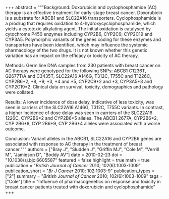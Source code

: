 +++
abstract = """Background: Doxorubicin and cyclophosphamide (AC) therapy is an effective treatment for early-stage breast cancer. Doxorubicin is a substrate for ABCB1 and SLC22A16 transporters. Cyclophosphamide is a prodrug that requires oxidation to 4-hydroxycyclophosphamide, which yields a cytotoxic alkylating agent. The initial oxidation is catalysed by cytochrome P450 enzymes including CYP2B6, CYP2C9, CYP2C19 and CYP3A5. Polymorphic variants of the genes coding for these enzymes and transporters have been identified, which may influence the systemic pharmacology of the two drugs. It is not known whether this genetic variation has an impact on the efficacy or toxicity of AC therapy.

Methods: Germ line DNA samples from 230 patients with breast cancer on AC therapy were genotyped for the following SNPs: ABCB1 C1236T, G2677T/A and C3435T, SLC22A16 A146G, T312C, T755C and T1226C, CYP2B6\*2, \*8, \*9, \*3, \*4 and \*5, CYP2C9\*2 and \*3, CYP3A5\*3 and CYP2C19\*2. Clinical data on survival, toxicity, demographics and pathology were collated.

Results: A lower incidence of dose delay, indicative of less toxicity, was seen in carriers of the SLC22A16 A146G, T312C, T755C variants. In contrast, a higher incidence of dose delay was seen in carriers of the SLC22A16 1226C, CYP2B6\*2 and CYP2B6\*5 alleles. The ABCB1 2677A, CYP2B6\*2, CYP 2B6\*8, CYP 2B6\*9, CYP 2B6\*4 alleles were associated with a worse outcome.

Conclusion: Variant alleles in the ABCB1, SLC22A16 and CYP2B6 genes are associated with response to AC therapy in the treatment of breast cancer."""
authors = ["Bray J", "Sludden J", "Griffin MJ", "Cole M", "Verrill M", "Jamieson D", "Boddy AV"]
date = 2010-02-23
doi = "10.1038/sj.bjc.6605587"
featured = false
highlight = true
math = true
publication = "*British Journal of Cancer* 2010; 102(6):1003-1009"
publication_short = "*Br J Cancer* 2010; 102:1003-9"
publication_types = ["2"]
summary = "*British Journal of Cancer* 2010; 102(6):1003-1009"
tags = ["Cole"]
title = "Influence of pharmacogenetics on response and toxicity in breast cancer patients treated with doxorubicin and cyclophosphamide"
+++
